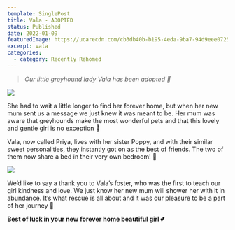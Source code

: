 ```yaml
---
template: SinglePost
title: Vala - ADOPTED
status: Published
date: 2022-01-09
featuredImage: https://ucarecdn.com/cb3db40b-b195-4eda-9ba7-94d9eee07253/-/crop/229x126/12,81/-/preview/
excerpt: vala
categories:
  - category: Recently Rehomed
---
```

> *Our little greyhound lady Vala has been adopted 🤗*

![](https://ucarecdn.com/a8115d95-e207-4910-81b8-f17856eaa04b/)


She had to wait a little longer to find her forever home, but when her new mum sent us a message we just knew it was meant to be. Her mum was aware that greyhounds make the most wonderful pets and that this lovely and gentle girl is no exception 🐶


Vala, now called Priya, lives with her sister Poppy, and with their similar sweet personalities, they instantly got on as the best of friends. The two of them now share a bed in their very own bedroom! 🛌

![](https://ucarecdn.com/58d52de7-f099-40af-8af4-2b7b745f1983/)


We’d like to say a thank you to Vala’s foster, who was the first to teach our girl kindness and love. We just know her new mum will shower her with it in abundance. It’s what rescue is all about and it was our pleasure to be a part of her journey 🥰


**Best of luck in your new forever home beautiful girl 💕**